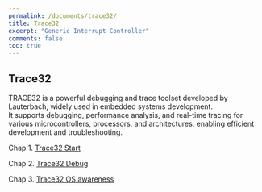 ```yaml
---
permalink: /documents/trace32/
title: Trace32
excerpt: "Generic Interrupt Controller"
comments: false
toc: true
---
```


## Trace32

TRACE32 is a powerful debugging and trace toolset developed by Lauterbach, widely used in embedded systems development.<br>
It supports debugging, performance analysis, and real-time tracing for various microcontrollers, processors, and architectures, enabling efficient development and troubleshooting.<br>

Chap 1. [Trace32 Start](/documents/trace32/t32start/)

Chap 2. [Trace32 Debug](/documents/trace32/t32debug/)

Chap 3. [Trace32 OS awareness](/documents/trace32/t32os/)

